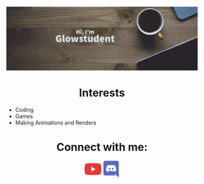 ![Glowstudent's GitHub Banner](banner.png)

<h1 align="center">Interests</h1>

- Coding
- Games
- Making Animations and Renders

<h1 align="Center">Connect with me:</h1>
<p align="center">
<a href = 'https://www.youtube.com/channel/UCVaCrjoH8F1eygFMC7gTDeg'> <img width = '44px' align= 'center' src="icons/116-youtube.svg"/></a>
<a href = 'https://discord.com/invite/4wM63P7ZUd'> <img width = '44px' align= 'center' src="icons/016-discord.svg"/></a> 
</p>

<!---
Glowstudent777/Glowstudent777 is a ✨ special ✨ repository because its `README.md` (this file) appears on your GitHub profile.
You can click the Preview link to take a look at your changes.
--->
